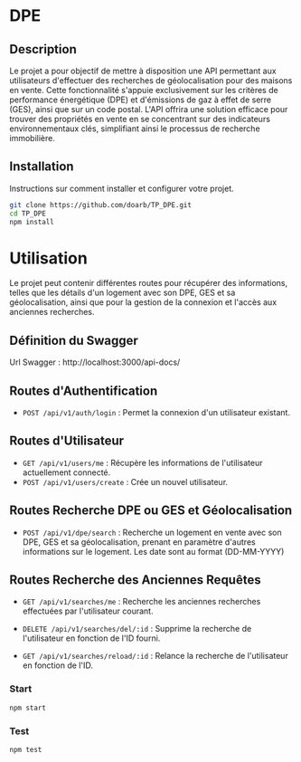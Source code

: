 # DPE

## Description

Le projet a pour objectif de mettre à disposition une API permettant aux utilisateurs d'effectuer des recherches de géolocalisation pour des maisons en vente. Cette fonctionnalité s'appuie exclusivement sur les critères de performance énergétique (DPE) et d'émissions de gaz à effet de serre (GES), ainsi que sur un code postal. L'API offrira une solution efficace pour trouver des propriétés en vente en se concentrant sur des indicateurs environnementaux clés, simplifiant ainsi le processus de recherche immobilière.

## Installation

Instructions sur comment installer et configurer votre projet.

```bash
git clone https://github.com/doarb/TP_DPE.git
cd TP_DPE
npm install
```

# Utilisation

Le projet peut contenir différentes routes pour récupérer des informations, telles que les détails d'un logement avec son DPE, GES et sa géolocalisation, ainsi que pour la gestion de la connexion et l'accès aux anciennes recherches.

## Définition du Swagger

Url Swagger : http://localhost:3000/api-docs/

## Routes d'Authentification

- `POST /api/v1/auth/login` : Permet la connexion d'un utilisateur existant.

## Routes d'Utilisateur

- `GET /api/v1/users/me` : Récupère les informations de l'utilisateur actuellement connecté.
- `POST /api/v1/users/create` : Crée un nouvel utilisateur.

## Routes Recherche DPE ou GES et Géolocalisation

- `POST /api/v1/dpe/search` : Recherche un logement en vente avec son DPE, GES et sa géolocalisation, prenant en paramètre d'autres informations sur le logement. Les date sont au format (DD-MM-YYYY)

## Routes Recherche des Anciennes Requêtes

- `GET /api/v1/searches/me` : Recherche les anciennes recherches effectuées par l'utilisateur courant.

- `DELETE /api/v1/searches/del/:id` : Supprime la recherche de l'utilisateur en fonction de l'ID fourni.

- `GET /api/v1/searches/reload/:id` : Relance la recherche de l'utilisateur en fonction de l'ID.

### Start

```bash
npm start
```

### Test

```bash
npm test
```
